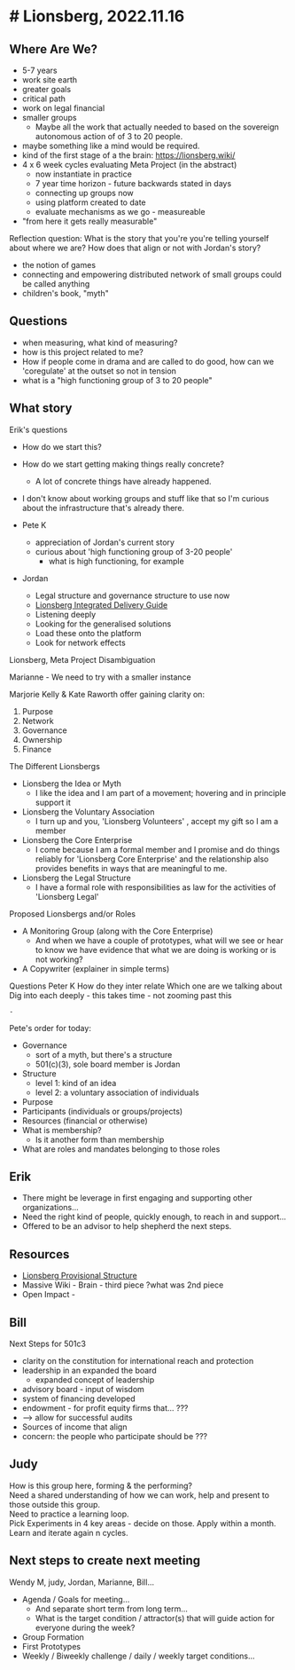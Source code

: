 # # Lionsberg, 2022.11.16

## Where Are We? 


- 5-7 years
- work site earth
- greater goals
- critical path
- work on legal financial
- smaller groups
    - Maybe all the work that actually needed to based on the sovereign autonomous action of of 3 to 20 people.
- maybe something like a mind would be required.
- kind of the first stage of a the brain: https://lionsberg.wiki/
- 4 x 6 week cycles evaluating Meta Project (in the abstract)
    - now instantiate in practice
    - 7 year time horizon - future backwards stated in days
    - connecting up groups now
    - using platform created to date
    - evaluate mechanisms as we go - measureable
- "from here it gets really measurable"

Reflection question: What is the story that you're you're telling yourself about where we are? How does that align or not with Jordan's story?

- the notion of games
- connecting and empowering distributed network of small groups could be called anything
- children's book, "myth"

## Questions

- when measuring, what kind of measuring?
- how is this project related to me?
- How if people come in drama and are called to do good, how can we 'coregulate' at the outset so not in tension 
- what is a "high functioning group of 3 to 20 people"

## What story

Erik's questions
- How do we start this?
- How do we start getting making things really concrete?
    - A lot of concrete things have already happened.
- I don't know about working groups and stuff like that so I'm curious about the infrastructure that's already there.

- Pete K
    - appreciation of Jordan's current story
    - curious about 'high functioning group of 3-20 people' 
        - what is high functioning, for example
- Jordan
    - Legal structure and governance structure to use now
    - [Lionsberg Integrated Delivery Guide](https://lionsberg.wiki/lionsberg_system_design/the_way/the_lionsberg_system/lionsberg_integrated_delivery_guide/lionsberg_integrated_delivery_guide) 
    - Listening deeply
    - Looking for the generalised solutions
    - Load these onto the platform
    - Look for network effects

Lionsberg, Meta Project Disambiguation

Marianne -
    We need to try with a smaller instance
    
Marjorie Kelly & Kate Raworth offer gaining clarity on:
1. Purpose
2. Network
3. Governance
4. Ownership
5. Finance

The Different Lionsbergs
- Lionsberg the Idea or Myth
    - I like the idea and I am part of a movement; hovering and in principle support it
- Lionsberg the Voluntary Association 
    - I turn up and you, 'Lionsberg Volunteers' , accept my gift so I am a member
- Lionsberg the Core Enterprise 
    - I come because I am a formal member and I promise and do things reliably  for 'Lionsberg Core Enterprise' and the relationship also provides benefits in ways that are meaningful to me.
- Lionsberg the Legal Structure 
    - I have a formal role with responsibilities as law for the activities of 'Lionsberg Legal'

Proposed Lionsbergs and/or Roles
- A Monitoring Group (along with the Core Enterprise)
    - And when we have a couple of prototypes, what will we see or hear to know we have evidence that what we are doing is working or is not working?
- A Copywriter (explainer in simple terms)


Questions
Peter K
    How do they inter relate
    Which one are we talking about
    Dig into each deeply - this takes time - not zooming past this
    
    -

Pete's order for today:
- Governance 
    - sort of a myth, but there's a structure
    - 501(c)(3), sole board member is Jordan
- Structure
    - level 1: kind of an idea
    - level 2: a voluntary association of individuals
- Purpose
- Participants (individuals or groups/projects)
- Resources (financial or otherwise)
- What is membership?
    - Is it another form than membership
- What are roles and mandates belonging to those roles

## Erik
- There might be leverage in first engaging and supporting other organizations... 
- Need the right kind of people, quickly enough, to reach in and support... 
- Offered to be an advisor to help shepherd the next steps.

## Resources

- [Lionsberg Provisional Structure](https://lionsberg.wiki/lionsberg_system_design/lionsberg_core_documents/provisional_structure)
- Massive Wiki - Brain - third piece ?what was 2nd piece
- Open Impact - 

## Bill

Next Steps for 501c3
- clarity on the constitution for international reach and protection
- leadership in an expanded the board
    - expanded concept of leadership
- advisory board - input of wisdom
- system of financing developed
- endowment - for profit equity firms that... ???
- --> allow for successful audits
- Sources of income that align
- concern: the people who participate should be ???

## Judy
How is this group here, forming & the performing?  
Need a shared understanding of how we can work, help and present to those outside this group.  
Need to practice a learning loop.  
Pick Experiments in 4 key areas - decide on those.  Apply within a month.  Learn and iterate again n cycles.

## Next steps to create next meeting

Wendy M, judy, Jordan, Marianne, Bill... 
- Agenda / Goals for meeting...
    - And separate short term from long term... 
    - What is the target condition / attractor(s) that will guide action for everyone during the week?
- Group Formation 
- First Prototypes  
- Weekly / Biweekly challenge / daily / weekly target conditions... 



